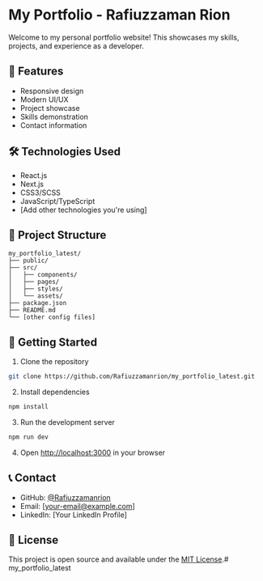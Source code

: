 # My Portfolio - Rafiuzzaman Rion

Welcome to my personal portfolio website! This showcases my skills, projects, and experience as a developer.

## 🚀 Features

- Responsive design
- Modern UI/UX
- Project showcase
- Skills demonstration
- Contact information

## 🛠️ Technologies Used

- React.js
- Next.js
- CSS3/SCSS
- JavaScript/TypeScript
- [Add other technologies you're using]

## 📁 Project Structure

```
my_portfolio_latest/
├── public/
├── src/
│   ├── components/
│   ├── pages/
│   ├── styles/
│   └── assets/
├── package.json
├── README.md
└── [other config files]
```

## 🚀 Getting Started

1. Clone the repository
```bash
git clone https://github.com/Rafiuzzamanrion/my_portfolio_latest.git
```

2. Install dependencies
```bash
npm install
```

3. Run the development server
```bash
npm run dev
```

4. Open [http://localhost:3000](http://localhost:3000) in your browser

## 📞 Contact

- GitHub: [@Rafiuzzamanrion](https://github.com/Rafiuzzamanrion)
- Email: [your-email@example.com]
- LinkedIn: [Your LinkedIn Profile]

## 📄 License

This project is open source and available under the [MIT License](LICENSE).# my_portfolio_latest
